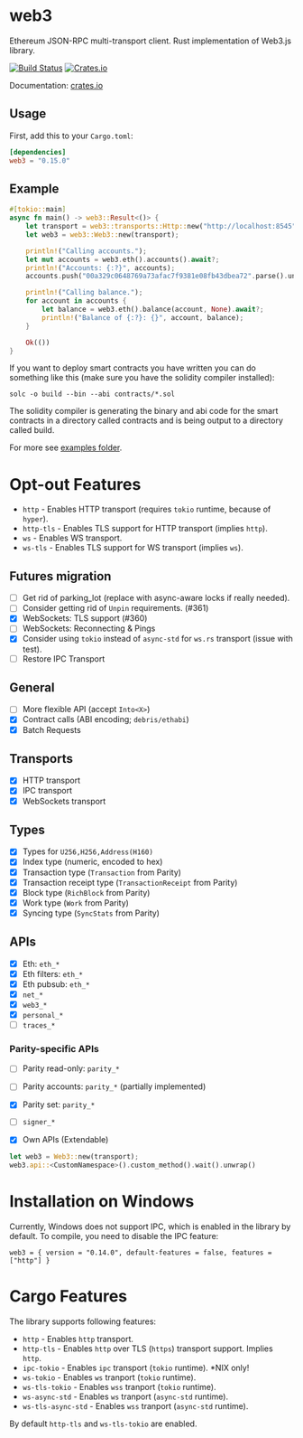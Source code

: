 # web3

Ethereum JSON-RPC multi-transport client.
Rust implementation of Web3.js library.

[![Build Status][ci-image]][ci-url] [![Crates.io](https://img.shields.io/crates/v/web3)](https://crates.io/crates/web3)

[ci-image]: https://github.com/tomusdrw/rust-web3/workflows/Compilation%20and%20Testing%20Suite/badge.svg
[ci-url]: https://github.com/tomusdrw/rust-web3/actions?query=workflow%3A%22Compilation+and+Testing+Suite%22
[docs-rs-badge]: https://docs.rs/web3/badge.svg
[docs-rs-url]: https://docs.rs/web3

Documentation: [crates.io][docs-rs-url]

## Usage

First, add this to your `Cargo.toml`:

```toml
[dependencies]
web3 = "0.15.0"
```

## Example
```rust
#[tokio::main]
async fn main() -> web3::Result<()> {
    let transport = web3::transports::Http::new("http://localhost:8545")?;
    let web3 = web3::Web3::new(transport);

    println!("Calling accounts.");
    let mut accounts = web3.eth().accounts().await?;
    println!("Accounts: {:?}", accounts);
    accounts.push("00a329c0648769a73afac7f9381e08fb43dbea72".parse().unwrap());

    println!("Calling balance.");
    for account in accounts {
        let balance = web3.eth().balance(account, None).await?;
        println!("Balance of {:?}: {}", account, balance);
    }

    Ok(())
}
```

If you want to deploy smart contracts you have written you can do something like this (make sure you have the solidity compiler installed):

`solc -o build --bin --abi contracts/*.sol`

The solidity compiler is generating the binary and abi code for the smart contracts in a directory called contracts and is being output to a directory called build.

For more see [examples folder](./examples).

# Opt-out Features
- `http` - Enables HTTP transport (requires `tokio` runtime, because of `hyper`).
- `http-tls` - Enables TLS support for HTTP transport (implies `http`).
- `ws` - Enables WS transport.
- `ws-tls` - Enables TLS support for WS transport (implies `ws`).

## Futures migration
- [ ] Get rid of parking_lot (replace with async-aware locks if really needed).
- [ ] Consider getting rid of `Unpin` requirements. (#361)
- [x] WebSockets: TLS support (#360)
- [ ] WebSockets: Reconnecting & Pings
- [x] Consider using `tokio` instead of `async-std` for `ws.rs` transport (issue with test).
- [ ] Restore IPC Transport

## General
- [ ] More flexible API (accept `Into<X>`)
- [x] Contract calls (ABI encoding; `debris/ethabi`)
- [X] Batch Requests

## Transports
- [x] HTTP transport
- [x] IPC transport
- [x] WebSockets transport

## Types
- [x] Types for `U256,H256,Address(H160)`
- [x] Index type (numeric, encoded to hex)
- [x] Transaction type (`Transaction` from Parity)
- [x] Transaction receipt type (`TransactionReceipt` from Parity)
- [x] Block type (`RichBlock` from Parity)
- [x] Work type (`Work` from Parity)
- [X] Syncing type (`SyncStats` from Parity)

## APIs
- [x] Eth: `eth_*`
- [x] Eth filters: `eth_*`
- [x] Eth pubsub: `eth_*`
- [x] `net_*`
- [x] `web3_*`
- [x] `personal_*`
- [ ] `traces_*`

### Parity-specific APIs
- [ ] Parity read-only: `parity_*`
- [ ] Parity accounts: `parity_*` (partially implemented)
- [x] Parity set: `parity_*`
- [ ] `signer_*`

- [x] Own APIs (Extendable)
```rust
let web3 = Web3::new(transport);
web3.api::<CustomNamespace>().custom_method().wait().unwrap()
```

# Installation on Windows

Currently, Windows does not support IPC, which is enabled in the library by default.
To compile, you need to disable the IPC feature:
```
web3 = { version = "0.14.0", default-features = false, features = ["http"] }
```

# Cargo Features

The library supports following features:
- `http` - Enables `http` transport.
- `http-tls` - Enables `http` over TLS (`https`) transport support. Implies `http`.
- `ipc-tokio` - Enables `ipc` transport (`tokio` runtime). *NIX only!
- `ws-tokio` - Enables `ws` tranport (`tokio` runtime).
- `ws-tls-tokio` - Enables `wss` tranport (`tokio` runtime).
- `ws-async-std` - Enables `ws` tranport (`async-std` runtime).
- `ws-tls-async-std` - Enables `wss` tranport (`async-std` runtime).

By default `http-tls` and `ws-tls-tokio` are enabled.
